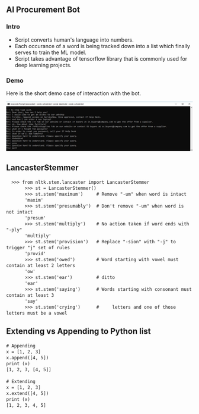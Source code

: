 <h2>AI Procurement Bot</h2>
<h3>Intro</h3>
<ul>
  <li>Script converts human's language into numbers.</li>
  <li>Each occurance of a word is being tracked down into a list which finally serves to train the ML model.</li>
  <li>Script takes advantage of tensorflow library that is commonly used for deep learning projects.</li>
</ul>

<h3>Demo</h3>
<p>Here is the short demo case of interaction with the bot.</p>
<img src="images/bot.JPG">

## LancasterStemmer
 ```
   >>> from nltk.stem.lancaster import LancasterStemmer
        >>> st = LancasterStemmer()
        >>> st.stem('maximum')     # Remove "-um" when word is intact
        'maxim'
        >>> st.stem('presumably')  # Don't remove "-um" when word is not intact
        'presum'
        >>> st.stem('multiply')    # No action taken if word ends with "-ply"
        'multiply'
        >>> st.stem('provision')   # Replace "-sion" with "-j" to trigger "j" set of rules
        'provid'
        >>> st.stem('owed')        # Word starting with vowel must contain at least 2 letters
        'ow'
        >>> st.stem('ear')         # ditto
        'ear'
        >>> st.stem('saying')      # Words starting with consonant must contain at least 3
        'say'
        >>> st.stem('crying')      #     letters and one of those letters must be a vowel
```

## Extending vs Appending to Python list
```
# Appending
x = [1, 2, 3]
x.append([4, 5])
print (x)
[1, 2, 3, [4, 5]]

# Extending
x = [1, 2, 3]
x.extend([4, 5])
print (x)
[1, 2, 3, 4, 5]

```
